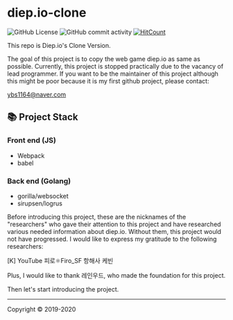 # diep.io-clone
![GitHub License](https://img.shields.io/github/license/Diep-clone/diep-clone_golang?style=flat-square)
![GitHub commit activity](https://img.shields.io/github/commit-activity/m/diep-clone/diep-clone_golang?style=flat-square)
[![HitCount](http://hits.dwyl.com/Diep-clone/diep-clone_golang.svg)](http://hits.dwyl.com/Diep-clone/diep-clone_golang)

This repo is Diep.io's Clone Version.

The goal of this project is to copy the web game diep.io as same as possible.
Currently, this project is stopped practically due to the vacancy of lead programmer.
If you want to be the maintainer of this project although this might be poor because it is my first github project, please contact:

ybs1164@naver.com

## 📚 Project Stack
### Front end (JS)
- Webpack
- babel

### Back end (Golang)
- gorilla/websocket
- sirupsen/logrus

Before introducing this project,
these are the nicknames of the "researchers" who gave their attention to this project and have researched various needed information about diep.io.
Without them, this project would not have progressed.
I would like to express my gratitude to the following researchers:

[K] YouTube
피로⚛Firo_SF
항해사
케빈

Plus, I would like to thank 레인우드, who made the foundation for this project.

Then let's start introducing the project.

---
Copyright © 2019-2020
